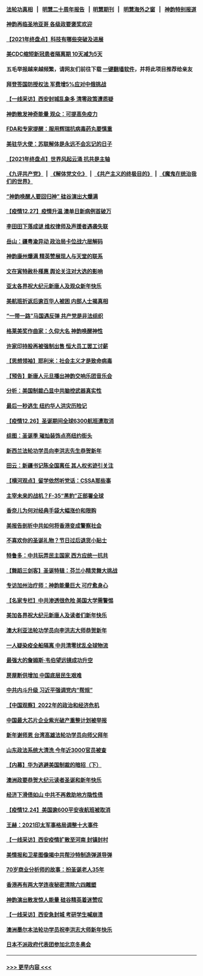 #### [法轮功真相](https://github.com/gfw-breaker/truth/blob/master/README.md?t=0) &nbsp;&nbsp;|&nbsp;&nbsp; [明慧二十周年报告](https://github.com/gfw-breaker/mh-reports/blob/master/README.md?t=0) &nbsp;&nbsp;|&nbsp;&nbsp;[明慧期刊](https://github.com/gfw-breaker/mh-qikan) &nbsp;&nbsp;|&nbsp;&nbsp; [明慧海外之窗](https://github.com/gfw-breaker/mh-news/blob/master/README.md?t=0) &nbsp;&nbsp;|&nbsp;&nbsp; [神韵特别报道](https://github.com/gfw-breaker/mh-news/blob/master/shenyun.md?t=0)
#### [神韵再临圣地亚哥 各级政要褒奖欢迎](../pages/nf4514/n13463212.md?t=12281650) 
#### [​​【2021年终盘点】科技有哪些突破及进展](../pages/nf4514/n13461251.md?t=12281650) 
#### [美CDC缩短新冠患者隔离期 10天减为5天](../pages/nf4514/n13463129.md?t=12281650) 
#### 五毛举报越来越频繁，请网友们前往下载 [一键翻墙软件](https://github.com/gfw-breaker/ssr-accounts)，并将此项目推荐给亲友
#### [拜登签国防授权法 军费增5%应对中俄挑战](../pages/nf4514/n13462919.md?t=12281650) 
#### [【一线采访】西安封城乱象多 清零政策遭质疑](../pages/nf4514/n13461184.md?t=12281650) 
#### [神韵散发神奇能量 观众：可提高免疫力](../pages/nf4514/n13461468.md?t=12281650) 
#### [FDA和专家提醒：服用辉瑞抗病毒药丸要慎重](../pages/nf4514/n13462402.md?t=12281650) 
#### [美驻华大使：苏联解体是永远不会忘记的日子](../pages/nf4514/n13462711.md?t=12281650) 
#### [【2021年终盘点】世界风起云涌 抗共是主轴](../pages/nf4514/n13456221.md?t=12281650) 
#### [《九评共产党》](https://github.com/begood0513/9ping.md/blob/master/README.md) &nbsp;|&nbsp; [《解体党文化》](../../../../jtdwh.md/blob/master/README.md)  &nbsp;|&nbsp; [《共产主义的终极目的》](../../../../gczydzjmd.md/blob/master/README.md) &nbsp;|&nbsp; [《魔鬼在统治我们的世界》](../../../../mgztzwmdsj.md/blob/master/README.md) 
#### [“神韵唤醒人要回归神” 硅谷演出大爆满](../pages/nf4514/n13461966.md?t=12281650) 
#### [【疫情12.27】疫情升温 澳单日新病例首破万](../pages/nf4514/n13462116.md?t=12281650) 
#### [李田田下落成谜 维权律师及声援者遇袭失联](../pages/nf4514/n13462248.md?t=12281650) 
#### [岳山：疆粤渝异动 政治局卡位战六层解码](../pages/nf4514/n13461412.md?t=12281650) 
#### [神韵康州爆满 精英赞展现人与天堂的联系](../pages/nf4514/n13461695.md?t=12281650) 
#### [文在寅特赦朴槿惠 舆论关注对大选的影响](../pages/nf4514/n13461595.md?t=12281650) 
#### [亚太各界祝大纪元新唐人及观众新年快乐](../pages/nf4514/n13453585.md?t=12281650) 
#### [美航班折返后逾百华人被困 内部人士揭真相](../pages/nf4514/n13461235.md?t=12281650) 
#### [“一带一路”马国遇反弹 共产党是非法组织](../pages/nf4514/n13461514.md?t=12281650) 
#### [格莱美奖作曲家：久仰大名 神韵唤醒神性](../pages/nf4514/n13461300.md?t=12281650) 
#### [许家印持股再被强制出售 恒大员工罢工讨薪](../pages/nf4514/n13461373.md?t=12281650) 
#### [【思想领袖】耶利米：社会主义才是致命病毒](../pages/nf4514/n13430183.md?t=12281650) 
#### [【预告】新唐人元旦播出神韵交响乐团音乐会](../pages/nf4514/n13439768.md?t=12281650) 
#### [分析：美国制裁凸显中共脑控武器真实性](../pages/nf4514/n13460890.md?t=12281650) 
#### [最后一秒逃生 纽约华人洪灾历险记](../pages/nf4514/n13460029.md?t=12281650) 
#### [【疫情12.26】圣诞期间全球6300航班遭取消](../pages/nf4514/n13460444.md?t=12281650) 
#### [组图：圣诞季 璀灿装饰点亮纽约街头](../pages/nf4514/n13460478.md?t=12281650) 
#### [新西兰法轮功学员向李洪志先生恭贺新年](../pages/nf4514/n13447341.md?t=12281650) 
#### [田云：新疆书记陈全国离任 其人权劣迹引关注](../pages/nf4514/n13460255.md?t=12281650) 
#### [【横河观点】留学依然听党话：CSSA那些事](../pages/nf4514/n13460068.md?t=12281650) 
#### [主宰未来的战机？F-35“黑豹”正部署全球](../pages/nf4514/n13454704.md?t=12281650) 
#### [香奈儿为何对经典手袋大幅涨价和限购](../pages/nf4514/n13456980.md?t=12281650) 
#### [美报告剖析中共如何将香港变成警察社会](../pages/nf4514/n13446000.md?t=12281650) 
#### [不喜欢你的圣诞礼物？节日过后退货小贴士](../pages/nf4514/n13459989.md?t=12281650) 
#### [特鲁多：中共玩弄民主国家 西方应统一抗共](../pages/nf4514/n13459992.md?t=12281650) 
#### [【舞蹈三剑客】圣诞特辑：芬兰小精灵舞大挑战](../pages/nf4514/n13459595.md?t=12281650) 
#### [专访加州治疗师：神韵能量巨大 可疗愈身心](../pages/nf4514/n13459840.md?t=12281650) 
#### [【名家专栏】中共渗透很危险 美国大学需警惕](../pages/nf4514/n13457990.md?t=12281650) 
#### [美加各界祝大纪元新唐人及读者们新年快乐](../pages/nf4514/n13453510.md?t=12281650) 
#### [澳大利亚法轮功学员向李洪志大师恭贺新年](../pages/nf4514/n13459508.md?t=12281650) 
#### [一人疑染疫全船隔离 中共清零扰乱全球物流](../pages/nf4514/n13459758.md?t=12281650) 
#### [最强大的詹姆斯‧韦伯望远镜成功升空](../pages/nf4514/n13459524.md?t=12281650) 
#### [房屋断供增加 中国底层民生艰难](../pages/nf4514/n13459475.md?t=12281650) 
#### [中共内斗升级 习近平强调党内“帮规”](../pages/nf4514/n13459430.md?t=12281650) 
#### [【中国观察】2022年的政治和经济危机](../pages/nf4514/n13458820.md?t=12281650) 
#### [中国最大芯片企业紫光破产重整计划被举报](../pages/nf4514/n13458835.md?t=12281650) 
#### [新年谢师恩 台湾高雄法轮功学员向师父拜年](../pages/nf4514/n13432853.md?t=12281650) 
#### [山东政法系统大清洗 今年近3000官员被查](../pages/nf4514/n13458775.md?t=12281650) 
#### [【内幕】华为逃避美国制裁的暗招（下）](../pages/nf4514/n13454204.md?t=12281650) 
#### [澳洲政要恭贺大纪元读者圣诞和新年快乐](../pages/nf4514/n13458627.md?t=12281650) 
#### [经济下滑债如山 中共不再救助地方隐性债](../pages/nf4514/n13458651.md?t=12281650) 
#### [【疫情12.24】美国逾600平安夜航班被取消](../pages/nf4514/n13457415.md?t=12281650) 
#### [王赫：2021印太军事格局调整十大事件](../pages/nf4514/n13457632.md?t=12281650) 
#### [【一线采访】西安疫情扩散至河南 封镇封村](../pages/nf4514/n13457517.md?t=12281650) 
#### [美情报和卫星图像揭中共帮沙特制造弹道导弹](../pages/nf4514/n13455774.md?t=12281650) 
#### [70岁商业分析师的故事：扮圣诞老人35年](../pages/nf4514/n13457989.md?t=12281650) 
#### [香港再有两大学连夜秘密清除六四雕塑](../pages/nf4514/n13458060.md?t=12281650) 
#### [神韵演出散发惊人能量 硅谷精英着迷赞叹](../pages/nf4514/n13457410.md?t=12281650) 
#### [【一线采访】西安急封城 考研学生喊崩溃](../pages/nf4514/n13457001.md?t=12281650) 
#### [澳洲墨尔本法轮功学员祝李洪志大师新年快乐](../pages/nf4514/n13454754.md?t=12281650) 
#### [日本不派政府代表团参加北京冬奥会](../pages/nf4514/n13457003.md?t=12281650) 

----
#### [ >>> 更早内容 <<< ](../indexes/nf4514-earlier.md)
